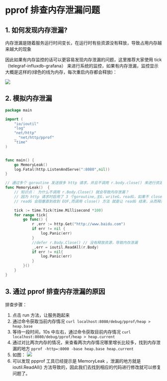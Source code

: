 # pprof 排查内存泄漏问题

## 1. 如何发现内存泄漏?

内存泄漏是随着服务运行时间变长，在运行时有些资源没有释放，导致占用内存越来越大的现象

因此如果有内存监控的话可以更容易发现内存泄漏的问题，这里推荐大家使用 tick （telegraf-influxdb-grafana）
来进行系统的监控，如果有内存泄漏，监控显示大概是这样的(绿色的线为内存，每次重启内存都会释放)：

![](http://qpmy9rk30.hb-bkt.clouddn.com/tick_memory_leak.png)

## 2. 模拟内存泄漏

```go
package main

import (
	"io/ioutil"
	"log"
	"net/http"
	_ "net/http/pprof"
	"time"
)


func main() {
	go MemoryLeak()
	log.Fatal(http.ListenAndServe(":8080",nil))
}

// 通过多个 goroutine 发送很多 http 请求，并且不调用 r.body.close() 来进行资源释放，从而导致内存泄漏
func MemoryLeak()  {
	// 知识点： 为什么不调用 r.Body.Close() 就会导致内存泄漏？
	// 因为 http 请求时启用了 3 个goroutine,主G，writeG，readG，如果不 close() 掉的话，
	// readG 会阻塞直到收到 EOF,而调用 close() 方法 就是让 readG 结束，从而释放资源

	tick := time.Tick(time.Millisecond *100)
	for range tick{
		go func() {
			r ,err := http.Get("http://www.baidu.com")
			if err != nil {
				log.Panic(err)
			}
			//defer r.Body.Close() // 没有释放资源，导致内存泄漏
			_,err = ioutil.ReadAll(r.Body)
			if err != nil{
				log.Panic(err)
			}
		}()
	}
}
```

## 3. 通过 pprof 排查内存泄漏的原因

排查步骤：

1. 点击 run 方法，让服务跑起来
2. 通过命令获取当前内存情况 `curl localhost:8080/debug/pprof/heap > heap.base`
3. 等待一段时间，10s 中左右，通过命令获取目前内存情况 `curl localhost:8080/debug/pprof/heap > heap.current`
4. 通过对比两次内存的情况，来查看两次内存情况哪里增长比较多，找到内存泄漏的地方 `pprof -http=:8000 -base heap.base heap.current`
5. 如图：
![](http://qpmy9rk30.hb-bkt.clouddn.com/pprof_memory_leak.png)
6. 可以发现 ppprof 工具已经提示是 MemoryLeak ，泄漏的地方就是 ioutil.ReadAll() 方法导致的，因此我们去找到相应的代码进行修改就可以修复问题了。